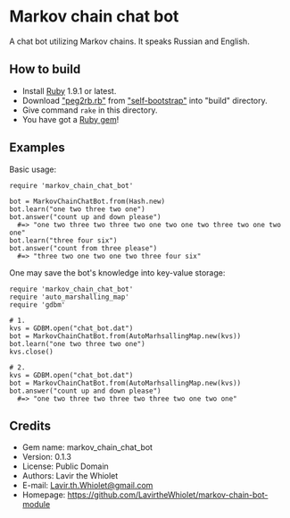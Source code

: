 # Markov chain chat bot

A chat bot utilizing Markov chains. It speaks Russian and English.

<!-- exclude from gem -->

## How to build

- Install [Ruby](http://ruby-lang.org) 1.9.1 or latest.
- Download ["peg2rb.rb"](https://raw.githubusercontent.com/LavirtheWhiolet/self-bootstrap/master/peg2rb.rb) from ["self-bootstrap"](https://github.com/LavirtheWhiolet/self-bootstrap) into "build" directory.
- Give command `rake` in this directory.
- You have got a [Ruby gem](http://rubygems.org/)!

<!-- end -->

## Examples

Basic usage:

    require 'markov_chain_chat_bot'
    
    bot = MarkovChainChatBot.from(Hash.new)
    bot.learn("one two three two one")
    bot.answer("count up and down please")
      #=> "one two three two three two one two one two three two one two one"
    bot.learn("three four six")
    bot.answer("count from three please")
      #=> "three two one two one two three four six"

One may save the bot's knowledge into key-value storage:

    require 'markov_chain_chat_bot'
    require 'auto_marshalling_map'
    require 'gdbm'
    
    # 1.
    kvs = GDBM.open("chat_bot.dat")
    bot = MarkovChainChatBot.from(AutoMarhsallingMap.new(kvs))
    bot.learn("one two three two one")
    kvs.close()
    
    # 2.
    kvs = GDBM.open("chat_bot.dat")
    bot = MarkovChainChatBot.from(AutoMarhsallingMap.new(kvs))
    bot.answer("count up and down please")
      #=> "one two three two three two three two one two one"

<!-- exclude from gem -->

## Credits

- Gem name: markov_chain_chat_bot
- Version: 0.1.3
- License: Public Domain
- Authors: Lavir the Whiolet
- E-mail: Lavir.th.Whiolet@gmail.com
- Homepage: https://github.com/LavirtheWhiolet/markov-chain-bot-module

<!-- end -->
